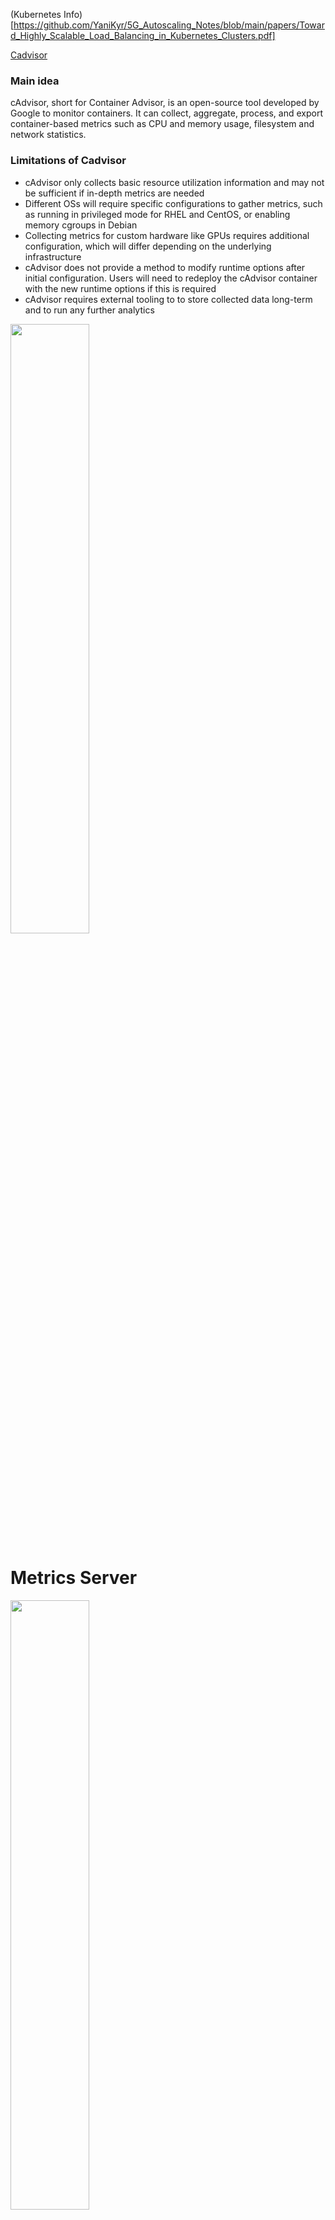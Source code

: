 (Kubernetes Info)[https://github.com/YaniKyr/5G_Autoscaling_Notes/blob/main/papers/Toward_Highly_Scalable_Load_Balancing_in_Kubernetes_Clusters.pdf]


[Cadvisor](https://www.kubecost.com/kubernetes-devops-tools/cadvisor/)
### Main idea

cAdvisor, short for Container Advisor, is an open-source tool developed by Google to monitor containers. It can collect, aggregate, process, and export container-based metrics such as CPU and memory usage, filesystem and network statistics.

### Limitations of Cadvisor
- cAdvisor only collects basic resource utilization information and may not be sufficient if in-depth metrics are needed
- Different OSs will require specific configurations to gather metrics, such as running in privileged mode for RHEL and CentOS, or enabling memory cgroups in Debian
- Collecting metrics for custom hardware like GPUs requires additional configuration, which will differ depending on the underlying infrastructure
- cAdvisor does not provide a method to modify runtime options after initial configuration. Users will need to redeploy the cAdvisor container with the new runtime options if this is required
- cAdvisor requires external tooling to to store collected data long-term and to run any further analytics

<img src="https://github.com/YaniKyr/Thesis_Notes/blob/main/SharedScreenshot.jpg"  width="50%" height="50%">


# Metrics Server

<img src="https://github.com/YaniKyr/Thesis_Notes/blob/main/SharedScreenshot1.jpg"  width="50%" height="50%">

Metrics Server collects resource metrics from Kubelets and exposes them in Kubernetes apiserver through Metrics API

- **Kubelet**. Provides node/pod/container resource usage information (cAdvisor will be slimmed down to provide only core system metrics). Kubelet acts as a node-level and application-level metrics collector as opposed to cAdvisor responsible for cluster-wide metrics.
- **Resource estimator**. Runs as a DaemonSet that turns raw usage values collected from Kubelet into resource estimates ready for the use by schedulers or HPA to maintain the desired state of the cluster.
-** Metrics-server**. This is a mini-version of Heapster (Heapster is now deprecated) that was previously used as the main monitoring solution on top of cAdvisor for collecting Prometheus-format metrics. Metrics-server stores only the latest metrics values scraped from Kubelet and cAdvisor locally and has no sinks (i.e., does not store historical data).
- **Master Metrics API**. Metrics Server exposes the master metrics API via the Discovery summarizer to external clients.
- **The API server**. The server responsible for serving the master metrics API.                  
Metrics Server is not meant for non-autoscaling purposes

[Kubernetes Cluster using Docker Desktop](https://medium.com/womenintechnology/create-a-kubernetes-cluster-using-docker-desktop-72b493f3faa8)


